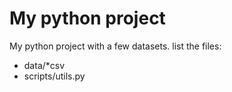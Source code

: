 # My python project
My python project with a few datasets. 
list the files:
- data/*csv
- scripts/utils.py

